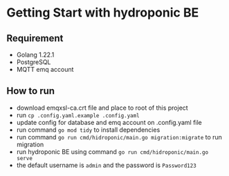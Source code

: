 # Getting Start with hydroponic BE

## Requirement
- Golang 1.22.1
- PostgreSQL
- MQTT emq account

## How to run
- download emqxsl-ca.crt file and place to root of this project
- run `cp .config.yaml.example .config.yaml`
- update config for database and emq account on .config.yaml file
- run command `go mod tidy` to install dependencies
- run command `go run cmd/hidroponic/main.go migration:migrate` to run migration
- run hydroponic BE using command `go run cmd/hidroponic/main.go serve`
- the default username is `admin` and the password is `Password123`
